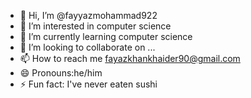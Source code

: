 - 👋 Hi, I’m @fayyazmohammad922
- 👀 I’m interested in computer science
- 🌱 I’m currently learning computer science
- 💞️ I’m looking to collaborate on ...
- 📫 How to reach me fayazkhankhaider90@gmail.com
- 😄 Pronouns:he/him
- ⚡ Fun fact: I've never eaten sushi

<!---
fayyazmohammad922/fayyazmohammad922 is a ✨ special ✨ repository because its `README.md` (this file) appears on your GitHub profile.
You can click the Preview link to take a look at your changes.
--->
